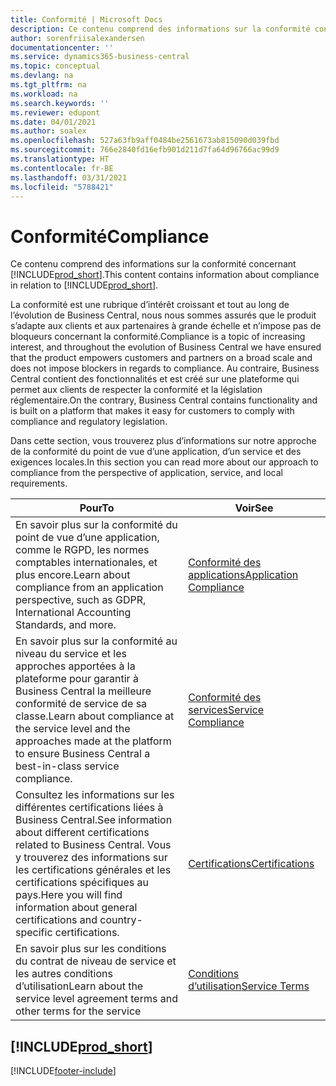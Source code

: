 ```yaml
---
title: Conformité | Microsoft Docs
description: Ce contenu comprend des informations sur la conformité concernant Business Central.
author: sorenfriisalexandersen
documentationcenter: ''
ms.service: dynamics365-business-central
ms.topic: conceptual
ms.devlang: na
ms.tgt_pltfrm: na
ms.workload: na
ms.search.keywords: ''
ms.reviewer: edupont
ms.date: 04/01/2021
ms.author: soalex
ms.openlocfilehash: 527a63fb9aff0484be2561673ab815090d039fbd
ms.sourcegitcommit: 766e2840fd16efb901d211d7fa64d96766ac99d9
ms.translationtype: HT
ms.contentlocale: fr-BE
ms.lasthandoff: 03/31/2021
ms.locfileid: "5788421"
---
```

# <a name="compliance"></a><span data-ttu-id="df0ce-103">Conformité</span><span class="sxs-lookup"><span data-stu-id="df0ce-103">Compliance</span></span>

<span data-ttu-id="df0ce-104">Ce contenu comprend des informations sur la conformité concernant [!INCLUDE[prod_short](../includes/prod_short.md)].</span><span class="sxs-lookup"><span data-stu-id="df0ce-104">This content contains information about compliance in relation to [!INCLUDE[prod_short](../includes/prod_short.md)].</span></span>  

<span data-ttu-id="df0ce-105">La conformité est une rubrique d’intérêt croissant et tout au long de l’évolution de Business Central, nous nous sommes assurés que le produit s’adapte aux clients et aux partenaires à grande échelle et n’impose pas de bloqueurs concernant la conformité.</span><span class="sxs-lookup"><span data-stu-id="df0ce-105">Compliance is a topic of increasing interest, and throughout the evolution of Business Central we have ensured that the product empowers customers and partners on a broad scale and does not impose blockers in regards to compliance.</span></span> <span data-ttu-id="df0ce-106">Au contraire, Business Central contient des fonctionnalités et est créé sur une plateforme qui permet aux clients de respecter la conformité et la législation réglementaire.</span><span class="sxs-lookup"><span data-stu-id="df0ce-106">On the contrary, Business Central contains functionality and is built on a platform that makes it easy for customers to comply with compliance and regulatory legislation.</span></span>

<span data-ttu-id="df0ce-107">Dans cette section, vous trouverez plus d’informations sur notre approche de la conformité du point de vue d’une application, d’un service et des exigences locales.</span><span class="sxs-lookup"><span data-stu-id="df0ce-107">In this section you can read more about our approach to compliance from the perspective of application, service, and local  requirements.</span></span>

|<span data-ttu-id="df0ce-108">**Pour**</span><span class="sxs-lookup"><span data-stu-id="df0ce-108">**To**</span></span>|<span data-ttu-id="df0ce-109">**Voir**</span><span class="sxs-lookup"><span data-stu-id="df0ce-109">**See**</span></span>|  
|------------|-------------|  
|<span data-ttu-id="df0ce-110">En savoir plus sur la conformité du point de vue d’une application, comme le RGPD, les normes comptables internationales, et plus encore.</span><span class="sxs-lookup"><span data-stu-id="df0ce-110">Learn about compliance from an application perspective, such as GDPR, International Accounting Standards, and more.</span></span>|[<span data-ttu-id="df0ce-111">Conformité des applications</span><span class="sxs-lookup"><span data-stu-id="df0ce-111">Application Compliance</span></span>](compliance-application-compliance.md)|  
|<span data-ttu-id="df0ce-112">En savoir plus sur la conformité au niveau du service et les approches apportées à la plateforme pour garantir à Business Central la meilleure conformité de service de sa classe.</span><span class="sxs-lookup"><span data-stu-id="df0ce-112">Learn about compliance at the service level and the approaches made at the platform to ensure Business Central a best-in-class service compliance.</span></span>|[<span data-ttu-id="df0ce-113">Conformité des services</span><span class="sxs-lookup"><span data-stu-id="df0ce-113">Service Compliance</span></span>](compliance-service-compliance.md)|  
|<span data-ttu-id="df0ce-114">Consultez les informations sur les différentes certifications liées à Business Central.</span><span class="sxs-lookup"><span data-stu-id="df0ce-114">See information about different certifications related to Business Central.</span></span> <span data-ttu-id="df0ce-115">Vous y trouverez des informations sur les certifications générales et les certifications spécifiques au pays.</span><span class="sxs-lookup"><span data-stu-id="df0ce-115">Here you will find information about general certifications and country-specific certifications.</span></span>|[<span data-ttu-id="df0ce-116">Certifications</span><span class="sxs-lookup"><span data-stu-id="df0ce-116">Certifications</span></span>](compliance-certifications.md)|  
|<span data-ttu-id="df0ce-117">En savoir plus sur les conditions du contrat de niveau de service et les autres conditions d’utilisation</span><span class="sxs-lookup"><span data-stu-id="df0ce-117">Learn about the service level agreement terms and other terms for the service</span></span>|[<span data-ttu-id="df0ce-118">Conditions d’utilisation</span><span class="sxs-lookup"><span data-stu-id="df0ce-118">Service Terms</span></span>](compliance-service-compliance.md#service-terms)|  

## [!INCLUDE[prod_short](../includes/free_trial_md.md)]  


[!INCLUDE[footer-include](../includes/footer-banner.md)]